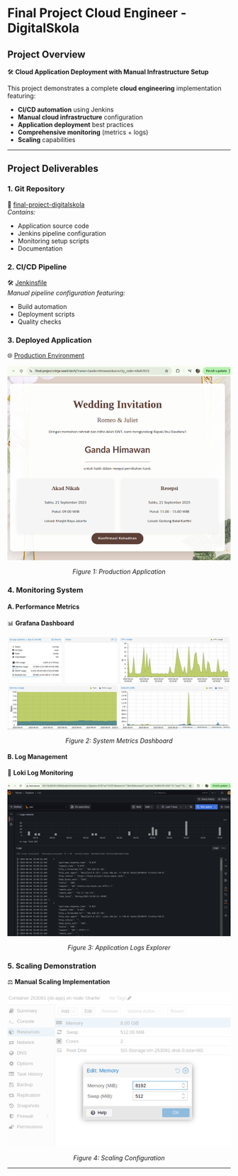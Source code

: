# Final Project Cloud Engineer - DigitalSkola

## Project Overview
🛠 **Cloud Application Deployment with Manual Infrastructure Setup**  

This project demonstrates a complete **cloud engineering** implementation featuring:
- **CI/CD automation** using Jenkins
- **Manual cloud infrastructure** configuration
- **Application deployment** best practices
- **Comprehensive monitoring** (metrics + logs)
- **Scaling** capabilities

---

## Project Deliverables

### 1. Git Repository
🔗 [final-project-digitalskola](https://github.com/gndhmwn/final-project-digitalskola)  
*Contains:*
- Application source code
- Jenkins pipeline configuration
- Monitoring setup scripts
- Documentation

### 2. CI/CD Pipeline
🛠️ [Jenkinsfile](https://github.com/gndhmwn/final-project-digitalskola/blob/main/Jenkinsfile)  
*Manual pipeline configuration featuring:*
- Build automation
- Deployment scripts
- Quality checks

### 3. Deployed Application
🌐 [Production Environment](https://final-project.ninja-sawit.tech/?name=Ganda+Himawan&security_code=nikah2025)  
<div align="center">
  <img src="repo-images/website.png" width="600"/>
  <p><em>Figure 1: Production Application</em></p>
</div>

### 4. Monitoring System
#### A. Performance Metrics
📊 **Grafana Dashboard**  
<div align="center">
  <img src="repo-images/dashboard-monitoring.png" width="600"/>
  <p><em>Figure 2: System Metrics Dashboard</em></p>
</div>

#### B. Log Management
📝 **Loki Log Monitoring**  
<div align="center">
  <img src="repo-images/log-monitoring.png" width="600"/>
  <p><em>Figure 3: Application Logs Explorer</em></p>
</div>

### 5. Scaling Demonstration
⚖️ **Manual Scaling Implementation**  
<div align="center">
  <img src="repo-images/manual-scaling.png" width="600"/>
  <p><em>Figure 4: Scaling Configuration</em></p>
</div>

---

